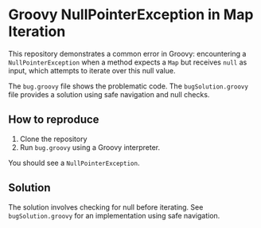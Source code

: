 # Groovy NullPointerException in Map Iteration

This repository demonstrates a common error in Groovy: encountering a `NullPointerException` when a method expects a `Map` but receives `null` as input, which attempts to iterate over this null value.

The `bug.groovy` file shows the problematic code.  The `bugSolution.groovy` file provides a solution using safe navigation and null checks. 

## How to reproduce

1. Clone the repository
2. Run `bug.groovy` using a Groovy interpreter.

You should see a `NullPointerException`.

## Solution

The solution involves checking for null before iterating.  See `bugSolution.groovy` for an implementation using safe navigation.